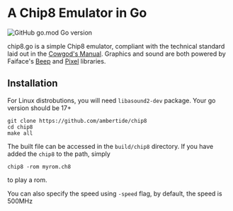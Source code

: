# A Chip8 Emulator in Go 

![GitHub go.mod Go version](https://img.shields.io/github/go-mod/go-version/ambertide/chip8)

chip8.go is a simple Chip8 emulator, compliant with the technical standard laid out in the 
[Cowgod's Manual](http://devernay.free.fr/hacks/chip8/C8TECH10.HTM). Graphics and sound are both
powered by Faiface's [Beep](https://github.com/faiface/beep/) and [Pixel](https://github.com/faiface/pixel) libraries.

## Installation

For Linux distrobutions, you will need `libasound2-dev` package. Your go version should be 17+

```
git clone https://github.com/ambertide/chip8
cd chip8
make all
```

The built file can be accessed in the `build/chip8` directory. If you have added the `chip8` to the path, simply

```
chip8 -rom myrom.ch8
```

to play a rom.

You can also specify the speed using `-speed` flag, by default, the speed is 500MHz
